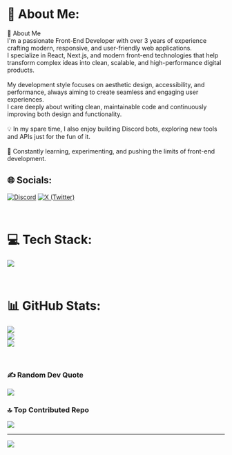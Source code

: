 # 💫 About Me:
👋 About Me<br>I'm a passionate Front-End Developer with over 3 years of experience crafting modern, responsive, and user-friendly web applications.<br>I specialize in React, Next.js, and modern front-end technologies that help transform complex ideas into clean, scalable, and high-performance digital products.<br><br>My development style focuses on aesthetic design, accessibility, and performance, always aiming to create seamless and engaging user experiences.<br>I care deeply about writing clean, maintainable code and continuously improving both design and functionality.<br><br>💡 In my spare time, I also enjoy building Discord bots, exploring new tools and APIs just for the fun of it.<br><br>🚀 Constantly learning, experimenting, and pushing the limits of front-end development.

## 🌐 Socials:
[![Discord](https://img.shields.io/badge/Discord-5865F2?style=for-the-badge&logo=discord&logoColor=white)](https://discord.com/users/923205829166006272) [![X (Twitter)](https://img.shields.io/badge/X-1DA1F2?style=for-the-badge&logo=twitter&logoColor=white)](https://x.com/dnzcode)

<br>

# 💻 Tech Stack:

<p>
  <a href="https://skillicons.dev">
    <img src="https://skillicons.dev/icons?i=html,css,js,git,github,vscode,visualstudio,figma,tailwind,vite,react,nextjs,nodejs,npm,mongodb,netlify,discord,discordjs,lua,kali" />
  </a>
</p>

<br>


# 📊 GitHub Stats:
![](https://github-readme-stats.vercel.app/api?username=dnx01&theme=dark&hide_border=false&include_all_commits=false&count_private=true)<br/>
![](https://nirzak-streak-stats.vercel.app/?user=dnx01&theme=dark&hide_border=false)<br/>
![](https://github-readme-stats.vercel.app/api/top-langs/?username=dnx01&theme=dark&hide_border=false&include_all_commits=false&count_private=true&layout=compact)

<br>

### ✍️ Random Dev Quote
![](https://quotes-github-readme.vercel.app/api?type=horizontal&theme=radical)

### 🔝 Top Contributed Repo
![](https://github-contributor-stats.vercel.app/api?username=dnx01&limit=5&theme=dark&combine_all_yearly_contributions=true)

---
[![](https://visitcount.itsvg.in/api?id=dnx01&icon=0&color=0)](https://visitcount.itsvg.in)
